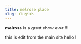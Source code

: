 ```yaml
---
title: melrose place
slug: slugish
---
```

**m﻿elrose** is a great show ever !!!

t﻿his is edit from the main site hello !